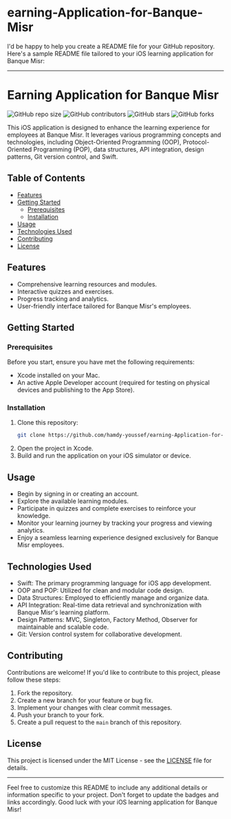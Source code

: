 # earning-Application-for-Banque-Misr

I'd be happy to help you create a README file for your GitHub repository. Here's a sample README file tailored to your iOS learning application for Banque Misr:

---

# Earning Application for Banque Misr

![GitHub repo size](https://img.shields.io/github/repo-size/hamdy-youssef/earning-Application-for-Banque-Misr)
![GitHub contributors](https://img.shields.io/github/contributors/hamdy-youssef/earning-Application-for-Banque-Misr)
![GitHub stars](https://img.shields.io/github/stars/hamdy-youssef/earning-Application-for-Banque-Misr?style=social)
![GitHub forks](https://img.shields.io/github/forks/hamdy-youssef/earning-Application-for-Banque-Misr?style=social)

This iOS application is designed to enhance the learning experience for employees at Banque Misr. It leverages various programming concepts and technologies, including Object-Oriented Programming (OOP), Protocol-Oriented Programming (POP), data structures, API integration, design patterns, Git version control, and Swift.

## Table of Contents
- [Features](#features)
- [Getting Started](#getting-started)
  - [Prerequisites](#prerequisites)
  - [Installation](#installation)
- [Usage](#usage)
- [Technologies Used](#technologies-used)
- [Contributing](#contributing)
- [License](#license)

## Features
- Comprehensive learning resources and modules.
- Interactive quizzes and exercises.
- Progress tracking and analytics.
- User-friendly interface tailored for Banque Misr's employees.

## Getting Started

### Prerequisites
Before you start, ensure you have met the following requirements:
- Xcode installed on your Mac.
- An active Apple Developer account (required for testing on physical devices and publishing to the App Store).

### Installation
1. Clone this repository:
   ```bash
   git clone https://github.com/hamdy-youssef/earning-Application-for-Banque-Misr.git
   ```
2. Open the project in Xcode.
3. Build and run the application on your iOS simulator or device.

## Usage
- Begin by signing in or creating an account.
- Explore the available learning modules.
- Participate in quizzes and complete exercises to reinforce your knowledge.
- Monitor your learning journey by tracking your progress and viewing analytics.
- Enjoy a seamless learning experience designed exclusively for Banque Misr employees.

## Technologies Used
- Swift: The primary programming language for iOS app development.
- OOP and POP: Utilized for clean and modular code design.
- Data Structures: Employed to efficiently manage and organize data.
- API Integration: Real-time data retrieval and synchronization with Banque Misr's learning platform.
- Design Patterns: MVC, Singleton, Factory Method, Observer for maintainable and scalable code.
- Git: Version control system for collaborative development.

## Contributing
Contributions are welcome! If you'd like to contribute to this project, please follow these steps:
1. Fork the repository.
2. Create a new branch for your feature or bug fix.
3. Implement your changes with clear commit messages.
4. Push your branch to your fork.
5. Create a pull request to the `main` branch of this repository.

## License
This project is licensed under the MIT License - see the [LICENSE](LICENSE) file for details.

---

Feel free to customize this README to include any additional details or information specific to your project. Don't forget to update the badges and links accordingly. Good luck with your iOS learning application for Banque Misr!
